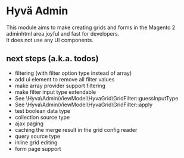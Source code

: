 # Hyvä Admin

This module aims to make creating grids and forms in the Magento 2 adminhtml area joyful and fast for developers.  
It does not use any UI components.


## next steps (a.k.a. todos)

* filtering (with filter option type instead of array)
* add ui element to remove all filter values
* make array provider support filtering 
* make filter input type extendable
 * See \Hyva\Admin\ViewModel\HyvaGrid\GridFilter::guessInputType
 * See \Hyva\Admin\ViewModel\HyvaGrid\GridFilter::apply
* test boolean data type
* collection source type
* ajax paging
* caching the merge result in the grid config reader
* query source type
* inline grid editing
* form page support
